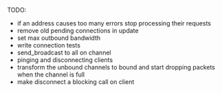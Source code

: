 TODO:
 - if an address causes too many errors stop processing their requests
 - remove old pending connections in update
 - set max outbound bandwidth
 - write connection tests
 - send_broadcast to all on channel 
 - pinging and disconnecting clients
 - transform the unbound channels to bound and start dropping packets when the channel is full
 - make disconnect a blocking call on client
